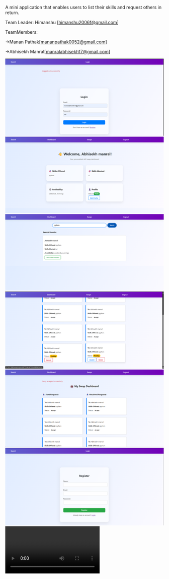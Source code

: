 A mini application that enables users to list their skills and request others in return.

Team Leader: Himanshu [himanshu2006f@gmail.com]

TeamMembers:

->Manan Pathak[mananpathak0052@gmail.com]
          
->Abhisekh Manral[manralabhisekh17@gmail.com]
          
![image alt](https://github.com/Abhi248manral/Skill_Swap_odoo_Platform-/blob/master/Screenshot%202025-07-12%20183338.png)
![image alt](https://github.com/Abhi248manral/Skill_Swap_odoo_Platform-/blob/master/Screenshot%202025-07-12%20183355.png)
![image alt](https://github.com/Abhi248manral/Skill_Swap_odoo_Platform-/blob/master/Screenshot%202025-07-12%20183411.png)
![image alt](https://github.com/Abhi248manral/Skill_Swap_odoo_Platform-/blob/master/Screenshot%202025-07-12%20183431.png)
![image alt](https://github.com/Abhi248manral/Skill_Swap_odoo_Platform-/blob/master/Screenshot%202025-07-12%20183451.png)
![image alt](https://github.com/Abhi248manral/Skill_Swap_odoo_Platform-/blob/master/Screenshot%202025-07-12%20183523.png)
![video alt](https://github.com/Abhi248manral/Skill_Swap_odoo_Platform-/blob/master/Recording%202025-07-12%20194724.mp4)
